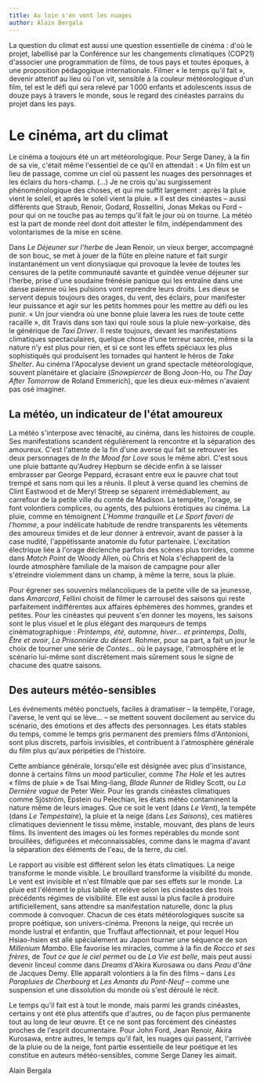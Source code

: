 ```yaml
---
title: Au loin s'en vont les nuages
author: Alain Bergala
---
```

La question du climat est aussi une question essentielle de cinéma&nbsp;: d'où le projet, labellisé par la Conférence sur les changements climatiques (COP21) d'associer une programmation de films, de tous pays et toutes époques, à une proposition pédagogique internationale. Filmer «&nbsp;le temps qu'il fait&nbsp;», devenir attentif au lieu où l'on vit, sensible à la couleur météorologique d'un film, tel est le défi qui sera relevé par 1&thinsp;000 enfants et adolescents issus de douze pays à travers le monde, sous le regard des cinéastes parrains du projet dans les pays.

# Le cinéma, art du climat

Le cinéma a toujours été un art météorologique. Pour Serge Daney, à la fin de sa vie, c'était même l'essentiel de ce qu'il en attendait&nbsp;: «&nbsp;Un film est un lieu de passage, comme un ciel où passent les nuages des personnages et les éclairs du hors-champ. (...) Je ne crois qu'au surgissement phénoménologique des choses, et qui me suffit largement&nbsp;: après la pluie vient le soleil, et après le soleil vient la pluie.&nbsp;» Il est des cinéastes –&nbsp;aussi différents que Straub, Renoir, Godard, Rossellini, Jonas Mekas ou Ford&nbsp;– pour qui on ne touche pas au temps qu'il fait le jour où on tourne. La météo est la part de monde réel dont doit attester le film, indépendamment des volontarismes de la mise en scène.

Dans *Le Déjeuner sur l'herbe* de Jean Renoir, un vieux berger, accompagné de son bouc, se met à jouer de la flûte en pleine nature et fait surgir instantanément un vent dionysiaque qui provoque la levée de toutes les censures de la petite communauté savante et guindée venue déjeuner sur l'herbe, prise d'une soudaine frénésie panique qui les entraîne dans une danse païenne où les pulsions vont reprendre leurs droits. Les dieux se servent depuis toujours des orages, du vent, des éclairs, pour manifester leur puissance et agir sur les petits hommes pour les mettre au défi ou les punir. «&nbsp;Un jour viendra où une bonne pluie lavera les rues de toute cette racaille&nbsp;», dit Travis dans son taxi qui roule sous la pluie new-yorkaise, dès le générique de *Taxi Driver*. Il reste toujours, devant les manifestations climatiques spectaculaires, quelque chose d'une terreur sacrée, même si la nature n'y est plus pour rien, et si ce sont les effets spéciaux les plus sophistiqués qui produisent les tornades qui hantent le héros de *Take Shelter*. Au cinéma l'Apocalyse devient un grand spectacle météorologique, souvent planétaire et glaciaire (*Snowpiercer* de Bong Joon-Ho, ou *The Day After Tomorrow* de Roland Emmerich), que les dieux eux-mêmes n'avaient pas osé imaginer.

## La météo, un indicateur de l'état amoureux

La météo s'interpose avec ténacité, au cinéma, dans les histoires de couple. Ses manifestations scandent régulièrement la rencontre et la séparation des amoureux. C'est l'attente de la fin d'une averse qui fait se retrouver les deux personnages de *In the Mood for Love* sous le même abri. C'est sous une pluie battante qu'Audrey Hepburn se décide enfin à se laisser embrasser par George Peppard, écrasant entre eux le pauvre chat tout trempé et sans nom qui les a réunis. Il pleut à verse quand les chemins de Clint Eastwood et de Meryl Streep se séparent irrémédiablement, au carrefour de la petite ville du comté de Madison. La tempête, l'orage, se font volontiers complices, ou agents, des pulsions érotiques au cinéma. La pluie, comme en témoignent *L'Homme tranquille* et *Le Sport favori de l'homme*, a pour indélicate habitude de rendre transparents les vêtements des amoureux timides et de leur donner à entrevoir, avant de passer à la case nudité, l'appétissante anatomie du futur partenaire. L'excitation électrique liée à l'orage déclenche parfois des scènes plus torrides, comme dans *Match Point* de Woody Allen, où Chris et Nola s'échappent de la lourde atmosphère familiale de la maison de campagne pour aller s'étreindre violemment dans un champ, à même la terre, sous la pluie.

Pour égrener ses souvenirs mélancoliques de la petite ville de sa jeunesse, dans *Amarcord*, Fellini choisit de filmer le carrousel des saisons qui reste parfaitement indifférentes aux affaires éphémères des hommes, grandes et petites. Pour les cinéastes qui peuvent s'en donner les moyens, les saisons sont le plus visuel et le plus élégant des marqueurs de temps cinématographique&nbsp;: *Printemps, été, automne, hiver... et printemps*, *Dolls*, *Être et avoir*, *La Prisonnière du désert.* Rohmer, pour sa part, a fait un jour le choix de tourner une série de *Contes...* où le paysage, l'atmosphère et le scénario lui-même sont discrètement mais sûrement sous le signe de chacune des quatre saisons.

## Des auteurs météo-sensibles

Les événements météo ponctuels, faciles à dramatiser –&nbsp;la tempête, l'orage, l'averse, le vent qui se lève...&nbsp;– se mettent souvent docilement au service du scénario, des émotions et des affects des personnages. Les états stables du temps, comme le temps gris permanent des premiers films d'Antonioni, sont plus discrets, parfois invisibles, et contribuent à l'atmosphère générale du film plus qu'aux péripéties de l'histoire.

Cette ambiance générale, lorsqu'elle est désignée avec plus d'insistance, donne à certains films un *mood* particulier, comme *The Hole* et les autres «&nbsp;films de pluie&nbsp;» de Tsai Ming-liang, *Blade Runner* de Ridley Scott, ou *La Dernière vague* de Peter Weir. Pour les grands cinéastes climatiques comme Sjöström, Epstein ou Pelechian, les états météo contaminent la nature même de leurs images. Que ce soit le vent (dans *Le Vent*), la tempête (dans *Le Tempestaire*), la pluie et la neige (dans *Les Saisons*), ces matières climatiques deviennent le tissu même, instable, mouvant, des plans de leurs films. Ils inventent des images où les formes repérables du monde sont brouillées, défigurées et méconnaissables, comme dans le magma d'avant la séparation des éléments de l'eau, de la terre, du ciel.

Le rapport au visible est différent selon les états climatiques. La neige transforme le monde visible. Le brouillard transforme la visibilité du monde. Le vent est invisible et n'est filmable que par ses effets sur le monde. La pluie est l'élément le plus labile et relève selon les cinéastes des trois précédents régimes de visibilité. Elle est aussi la plus facile à produire artificiellement, sans attendre sa manifestation naturelle, donc la plus commode à convoquer. Chacun de ces états météorologiques suscite sa propre poétique, son univers-cinéma. Prenons la neige, qui recrée un monde lustral et enfantin, que Truffaut affectionnait, et pour lequel Hou Hsiao-hsien est allé spécialement au Japon tourner une séquence de son *Millenium Mambo*. Elle favorise les miracles, comme à la fin de *Rocco et ses frères*, de *Tout ce que le ciel permet* ou de *La Vie est belle*, mais peut aussi devenir linceul comme dans *Dreams* d'Akira Kurosawa ou dans *Peau d'âne* de Jacques Demy. Elle apparaît volontiers à la fin des films –&nbsp;dans *Les Parapluies de Cherbourg* et *Les Amants du Pont-Neuf*&nbsp;– comme une suspension et une dissolution du monde où s'est déroulé le récit.

Le temps qu'il fait est à tout le monde, mais parmi les grands cinéastes, certains y ont été plus attentifs que d'autres, ou de façon plus permanente tout au long de leur œuvre. Et ce ne sont pas forcément des cinéastes proches de l'esprit documentaire. Pour John Ford, Jean Renoir, Akira Kurosawa, entre autres, le temps qu'il fait, les nuages qui passent, l'arrivée de la pluie ou de la neige, font partie essentielle de leur poétique et les constitue en auteurs météo-sensibles, comme Serge Daney les aimait.

Alain Bergala